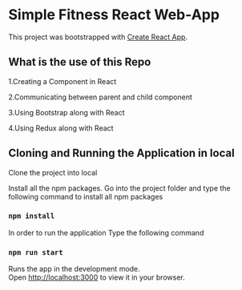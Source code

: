 # Simple Fitness React Web-App

This project was bootstrapped with [Create React App](https://github.com/facebook/create-react-app).

## What is the use of this Repo

1.Creating a Component in React

2.Communicating between parent and child component

3.Using Bootstrap along with React

4.Using Redux along with React

## Cloning and Running the Application in local

Clone the project into local

Install all the npm packages. Go into the project folder and type the following command to install all npm packages

### `npm install`

In order to run the application Type the following command

### `npm run start`

Runs the app in the development mode.\
Open [http://localhost:3000](http://localhost:3000) to view it in your browser.





